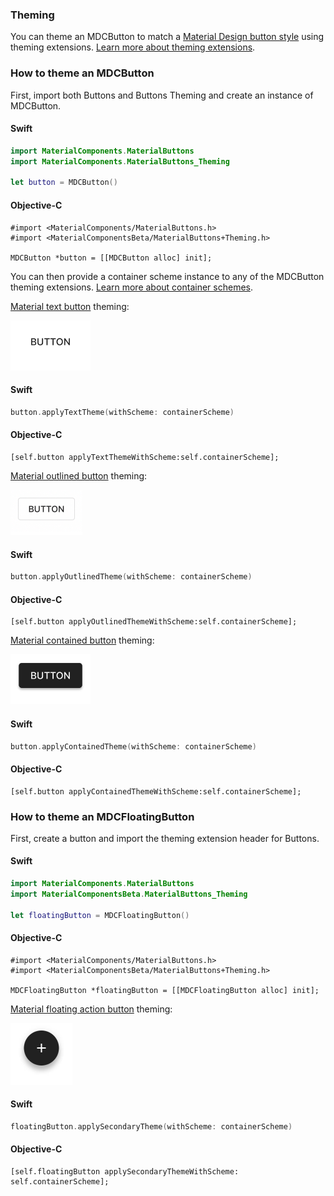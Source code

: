 ### Theming

You can theme an MDCButton to match a
[Material Design button style](https://material.io/design/components/buttons.html) using theming
extensions. [Learn more about theming extensions](../../../docs/theming.md).

### How to theme an MDCButton

First, import both Buttons and Buttons Theming and create an instance of MDCButton.

<!--<div class="material-code-render" markdown="1">-->
#### Swift
```swift
import MaterialComponents.MaterialButtons
import MaterialComponents.MaterialButtons_Theming

let button = MDCButton()
```

#### Objective-C

```objc
#import <MaterialComponents/MaterialButtons.h>
#import <MaterialComponentsBeta/MaterialButtons+Theming.h>

MDCButton *button = [[MDCButton alloc] init];
```
<!--</div>-->

You can then provide a container scheme instance to any of the MDCButton theming extensions.
[Learn more about container schemes](../../../docs/theming.md).

[Material text button](https://material.io/design/components/buttons.html#text-button) theming:

<img src="assets/text.gif" alt="An animation showing a Material Design text button." width="128">

<!--<div class="material-code-render" markdown="1">-->
#### Swift
```swift
button.applyTextTheme(withScheme: containerScheme)
```

#### Objective-C

```objc
[self.button applyTextThemeWithScheme:self.containerScheme];
```
<!--</div>-->

[Material outlined button](https://material.io/design/components/buttons.html#outlined-button)
theming:

<img src="assets/outlined.gif" alt="An animation showing a Material Design outlined button." width="115">

<!--<div class="material-code-render" markdown="1">-->
#### Swift
```swift
button.applyOutlinedTheme(withScheme: containerScheme)
```

#### Objective-C

```objc
[self.button applyOutlinedThemeWithScheme:self.containerScheme];
```
<!--</div>-->

[Material contained button](https://material.io/design/components/buttons.html#contained-button)
theming:

<img src="assets/contained.gif" alt="An animation showing a Material Design contained button." width="128">

<!--<div class="material-code-render" markdown="1">-->
#### Swift
```swift
button.applyContainedTheme(withScheme: containerScheme)
```

#### Objective-C

```objc
[self.button applyContainedThemeWithScheme:self.containerScheme];
```
<!--</div>-->

### How to theme an MDCFloatingButton

First, create a button and import the theming extension header for Buttons.

<!--<div class="material-code-render" markdown="1">-->
#### Swift
```swift
import MaterialComponents.MaterialButtons
import MaterialComponentsBeta.MaterialButtons_Theming

let floatingButton = MDCFloatingButton()
```

#### Objective-C

```objc
#import <MaterialComponents/MaterialButtons.h>
#import <MaterialComponentsBeta/MaterialButtons+Theming.h>

MDCFloatingButton *floatingButton = [[MDCFloatingButton alloc] init];
```
<!--</div>-->

[Material floating action button](https://material.io/design/components/buttons-floating-action-button.html)
theming:

<img src="assets/fab.gif" alt="An animation showing a Material Design floating action button." width="99">

<!--<div class="material-code-render" markdown="1">-->
#### Swift
```swift
floatingButton.applySecondaryTheme(withScheme: containerScheme)
```

#### Objective-C

```objc
[self.floatingButton applySecondaryThemeWithScheme: self.containerScheme];
```
<!--</div>-->
